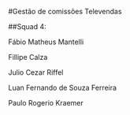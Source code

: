 #Gestão de comissões Televendas


##Squad 4:

Fábio Matheus Mantelli

Fillipe Calza

Julio Cezar Riffel

Luan Fernando de Souza Ferreira

Paulo Rogerio Kraemer
